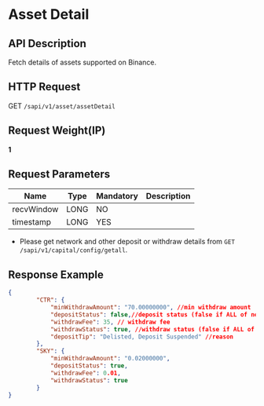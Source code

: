 # Asset Detail 

## API Description​

Fetch details of assets supported on Binance.

## HTTP Request​

GET `/sapi/v1/asset/assetDetail`

## Request Weight(IP)​

**1**

## Request Parameters​

| Name | Type | Mandatory | Description |
| --- | --- | --- | --- |
| recvWindow | LONG | NO |  |
| timestamp | LONG | YES |  |

* Please get network and other deposit or withdraw details from `GET /sapi/v1/capital/config/getall`.

## Response Example​

```json
{  
        "CTR": {  
            "minWithdrawAmount": "70.00000000", //min withdraw amount  
            "depositStatus": false,//deposit status (false if ALL of networks' are false)  
            "withdrawFee": 35, // withdraw fee  
            "withdrawStatus": true, //withdraw status (false if ALL of networks' are false)  
            "depositTip": "Delisted, Deposit Suspended" //reason  
        },  
        "SKY": {  
            "minWithdrawAmount": "0.02000000",  
            "depositStatus": true,  
            "withdrawFee": 0.01,  
            "withdrawStatus": true  
        }	  
}
```

